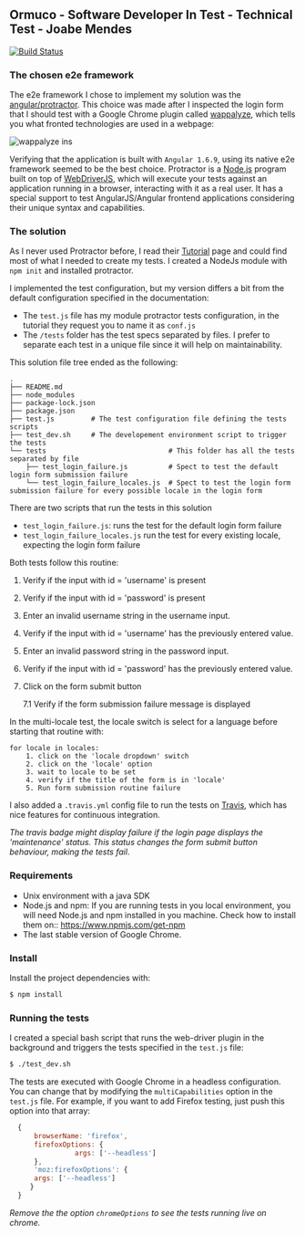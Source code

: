 
## Ormuco - Software Developer In Test - Technical Test - Joabe Mendes

[![Build Status](https://travis-ci.com/JoabMendes/joabe_mendes_QA.svg?token=YiXFcShY3q5wCAWymCUr&branch=master)](https://travis-ci.com/JoabMendes/joabe_mendes_QA)

### The chosen e2e framework

The e2e framework I chose to implement my solution was the [angular/protractor](https://github.com/angular/protractor). This
choice was made after I inspected the login form that I should test with a Google Chrome plugin called [wappalyze](www.wappalyzer.com), which tells you what fronted technologies are used in a webpage:

![wappalyze ins](https://i.imgur.com/cw81htS.png)

Verifying that the application is built with `Angular 1.6.9`, using its
native e2e framework seemed to be the best choice. Protractor is a [Node.js](http://nodejs.org/) program built on top 
of [WebDriverJS](https://github.com/SeleniumHQ/selenium/wiki/WebDriverJs), which will execute your tests against an application 
running in a browser, interacting with it as a real user. It has a special support to test AngularJS/Angular frontend applications
considering their unique syntax and capabilities. 


### The solution

As I never used Protractor before, I read their [Tutorial](http://www.protractortest.org/#/tutorial) page and could find most of
what I needed to create my tests. I created a NodeJs module with `npm init` and installed protractor.

I implemented the test configuration, but my version differs a bit from the default configuration specified in the documentation:

- The `test.js` file has my module protractor tests configuration, in the tutorial they request you to name it as `conf.js`
- The `/tests` folder has the test specs separated by files. I prefer to separate each test in a unique file since it will help on maintainability.

This solution file tree ended as the following:
```
.
├── README.md
├── node_modules
├── package-lock.json
├── package.json
├── test.js         # The test configuration file defining the tests scripts
├── test_dev.sh     # The developement environment script to trigger the tests
└── tests                              # This folder has all the tests separated by file         
    ├── test_login_failure.js          # Spect to test the default login form submission failure
    └── test_login_failure_locales.js  # Spect to test the login form submission failure for every possible locale in the login form

```

There are two scripts that run the tests in this solution

- `test_login_failure.js`: runs the test for the default login form failure
- `test_login_failure_locales.js` run the test for every existing locale, expecting the login form failure

Both tests follow this routine:

1. Verify if the input with id = 'username' is present
2. Verify if the input with id = 'password' is present
3. Enter an invalid username string in the username input.
4. Verify if the input with id = 'username' has the previously entered value.
5. Enter an invalid password string in the password input.
6. Verify if the input with id = 'password' has the previously entered value.
7. Click on the form submit button

    7.1 Verify if the form submission failure message is displayed
    
    
In the multi-locale test, the locale switch is select for a language before starting that routine with:

```
for locale in locales:
    1. click on the 'locale dropdown' switch
    2. click on the 'locale' option
    3. wait to locale to be set
    4. verify if the title of the form is in 'locale'
    5. Run form submission routine failure
```

I also added a `.travis.yml` config file to run the tests on [Travis](https://travis-ci.com/), 
which has nice features for continuous integration. 

*The travis badge might display 
failure if the login page displays the 'maintenance' status. This status changes 
the form submit button behaviour, making the tests fail*.

### Requirements

- Unix environment with a java SDK
- Node.js and npm:
    If you are running tests in you local environment, you will need Node.js and npm installed in you machine.
    Check how to install them on:: https://www.npmjs.com/get-npm
- The last stable version of Google Chrome.

### Install

Install the project dependencies with:
```sh
$ npm install
```

### Running the tests

I created a special bash script that runs the web-driver plugin in the background and triggers the tests specified
in the `test.js` file:

```bash
$ ./test_dev.sh
```

The tests are executed with Google Chrome in a headless configuration. You can change that by modifying the
`multiCapabilities` option in the `test.js` file. For example, if you want to add Firefox testing, just push this 
option into that array:
```javascript
  {
      browserName: 'firefox',
      firefoxOptions: {
                args: ['--headless']
      },
      'moz:firefoxOptions': {
      args: ['--headless']
     }
  }
```

*Remove the the option `chromeOptions` to see the tests running live on chrome.*